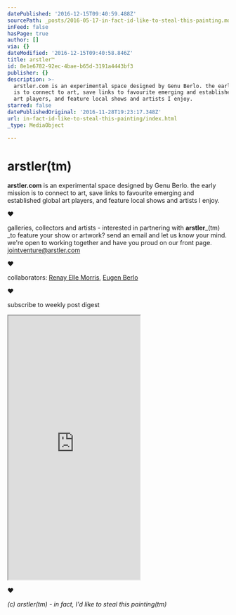 ```yaml
---
datePublished: '2016-12-15T09:40:59.488Z'
sourcePath: _posts/2016-05-17-in-fact-id-like-to-steal-this-painting.md
inFeed: false
hasPage: true
author: []
via: {}
dateModified: '2016-12-15T09:40:58.846Z'
title: arstler™
id: 8e1e6782-92ec-4bae-b65d-3191a4443bf3
publisher: {}
description: >-
  arstler.com is an experimental space designed by Genu Berlo. the early mission
  is to connect to art, save links to favourite emerging and established global
  art players, and feature local shows and artists I enjoy.
starred: false
datePublishedOriginal: '2016-11-28T19:23:17.348Z'
url: in-fact-id-like-to-steal-this-painting/index.html
_type: MediaObject

---
```

# arstler(tm)

**arstler.com** is an experimental space designed by Genu Berlo. the early mission is to connect to art, save links to favourite emerging and established global art players, and feature local shows and artists I enjoy.

**♥**

galleries, collectors and artists - interested in partnering with **arstler**_(tm) _to feature your show or artwork? send an email and let us know your mind. we're open to working together and have you proud on our front page. jointventure@arstler.com

**♥**

collaborators: [Renay Elle Morris][0], [Eugen Berlo][1]

**♥**

subscribe to weekly post digest

<iframe src="https://the-grid.github.io/ed-userhtml/?g=eJwtjEEOwiAQAL-y2cSjArEa05b-pQLCJiwQwFh_r9EeZzKZmR51ZQetGo2h99JGIXi1TEwnk1k08ulZmjgrdR1u4p8jNFNzjJS8xpQRfvaeq3VVo0QIjnzoGi9Kfdv-jk4jr9vxRbaHEQYpyzbBTkrKw4TLvM-XD6pFMKM" height="600" style=""></iframe>

**♥**

_(c) arstler(tm) - in fact, I'd like to steal this painting(tm)_

[0]: http://arstler.com/renay-elle-morris/
[1]: http://berlo.net/genu-eugen-berlo/
